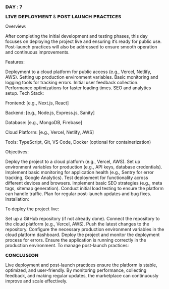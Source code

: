 𝗗𝗔𝗬 : 𝟳

𝗟𝗜𝗩𝗘 𝗗𝗘𝗣𝗟𝗢𝗬𝗠𝗘𝗡𝗧 & 𝗣𝗢𝗦𝗧 𝗟𝗔𝗨𝗡𝗖𝗛 𝗣𝗥𝗔𝗖𝗧𝗜𝗖𝗘𝗦

Overview:

After completing the initial development and testing phases, this day focuses on deploying the project live and ensuring it’s ready for public use. Post-launch practices will also be addressed to ensure smooth operation and continuous improvements.

Features:

Deployment to a cloud platform for public access (e.g., Vercel, Netlify, AWS).
Setting up production environment variables.
Basic monitoring and logging tools for tracking errors.
Initial user feedback collection.
Performance optimizations for faster loading times.
SEO and analytics setup.
Tech Stack:

Frontend: [e.g., Next.js, React]

Backend: [e.g., Node.js, Express.js, Sanity]

Database: [e.g., MongoDB, Firebase]

Cloud Platform: [e.g., Vercel, Netlify, AWS]

Tools: TypeScript, Git, VS Code, Docker (optional for containerization)

Objectives:

Deploy the project to a cloud platform (e.g., Vercel, AWS).
Set up environment variables for production (e.g., API keys, database credentials).
Implement basic monitoring for application health (e.g., Sentry for error tracking, Google Analytics).
Test deployment for functionality across different devices and browsers.
Implement basic SEO strategies (e.g., meta tags, sitemap generation).
Conduct initial load testing to ensure the platform can handle traffic.
Plan for regular post-launch updates and bug fixes.
Installation:

To deploy the project live:

Set up a GitHub repository (if not already done).
Connect the repository to the cloud platform (e.g., Vercel, AWS).
Push the latest changes to the repository.
Configure the necessary production environment variables in the cloud platform dashboard.
Deploy the project and monitor the deployment process for errors.
Ensure the application is running correctly in the production environment.
To manage post-launch practices:

𝗖𝗢𝗡𝗖𝗟𝗨𝗦𝗜𝗢𝗡

Live deployment and post-launch practices ensure the platform is stable, optimized, and user-friendly. By monitoring performance, collecting feedback, and making regular updates, the marketplace can continuously improve and scale effectively.
